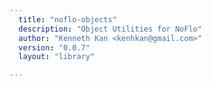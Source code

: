 ```yaml
---
  title: "noflo-objects"
  description: "Object Utilities for NoFlo"
  author: "Kenneth Kan <kenhkan@gmail.com>"
  version: "0.0.7"
  layout: "library"

---
```

